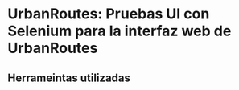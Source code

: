 # UrbanRoutes: Pruebas UI con Selenium para la interfaz web de UrbanRoutes

## Herrameintas utilizadas

##

##

##